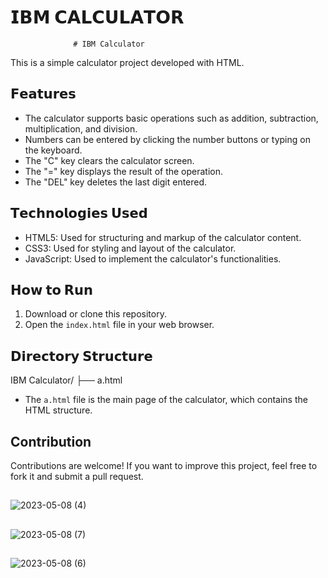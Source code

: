 # 𝗜𝗕𝗠 𝗖𝗔𝗟𝗖𝗨𝗟𝗔𝗧𝗢𝗥
                  # IBM Calculator

This is a simple calculator project developed with HTML.

## 𝗙𝗲𝗮𝘁𝘂𝗿𝗲𝘀

- The calculator supports basic operations such as addition, subtraction, multiplication, and division.
- Numbers can be entered by clicking the number buttons or typing on the keyboard.
- The "C" key clears the calculator screen.
- The "=" key displays the result of the operation.
- The "DEL" key deletes the last digit entered.

## 𝗧𝗲𝗰𝗵𝗻𝗼𝗹𝗼𝗴𝗶𝗲𝘀 𝗨𝘀𝗲𝗱

- HTML5: Used for structuring and markup of the calculator content.
- CSS3: Used for styling and layout of the calculator.
- JavaScript: Used to implement the calculator's functionalities.

## 𝗛𝗼𝘄 𝘁𝗼 𝗥𝘂𝗻

1. Download or clone this repository.
2. Open the `index.html` file in your web browser.

## 𝗗𝗶𝗿𝗲𝗰𝘁𝗼𝗿𝘆 𝗦𝘁𝗿𝘂𝗰𝘁𝘂𝗿𝗲


IBM Calculator/
├── a.html

- The `a.html` file is the main page of the calculator, which contains the HTML structure.

## Contribution

Contributions are welcome! If you want to improve this project, feel free to fork it and submit a pull request.

##
![2023-05-08 (4)](https://user-images.githubusercontent.com/113322342/236955778-bb33e695-e213-4210-aaa3-73c74559d693.png)
##
![2023-05-08 (7)](https://user-images.githubusercontent.com/113322342/236956645-58470532-ea5c-4a42-8ed0-490cf8b6a47b.png)
##
![2023-05-08 (6)](https://user-images.githubusercontent.com/113322342/236956890-1d094dc9-81d3-4701-ac25-9a36a6010d92.png)
